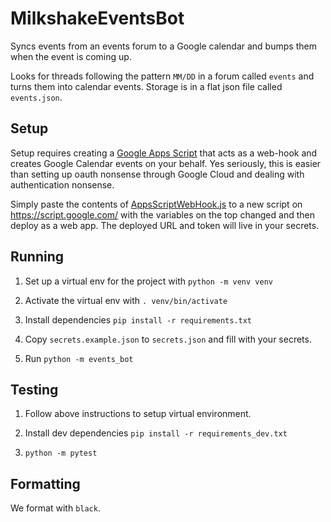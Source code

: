 # MilkshakeEventsBot

Syncs events from an events forum to a Google calendar and bumps them when the event is coming up.

Looks for threads following the pattern `MM/DD` in a forum called `events` and
turns them into calendar events. Storage is in a flat json file called
`events.json`.

## Setup

Setup requires creating a [Google Apps Script](https://www.google.com/script/start/)
that acts as a web-hook and creates Google Calendar events on your behalf.
Yes seriously, this is easier than setting up oauth nonsense through Google
Cloud and dealing with authentication nonsense.

Simply paste the contents of [AppsScriptWebHook.js](./AppsScriptWebHook.js) to
a new script on https://script.google.com/ with the variables on the top changed
and then deploy as a web app. The deployed URL and token will live in your
secrets.

## Running

1. Set up a virtual env for the project with `python -m venv venv`

2. Activate the virtual env with `. venv/bin/activate`

3. Install dependencies `pip install -r requirements.txt`

4. Copy `secrets.example.json` to `secrets.json` and fill with your secrets.

5. Run `python -m events_bot`

## Testing

1. Follow above instructions to setup virtual environment.

2. Install dev dependencies `pip install -r requirements_dev.txt`

3. `python -m pytest`

## Formatting

We format with `black`.
